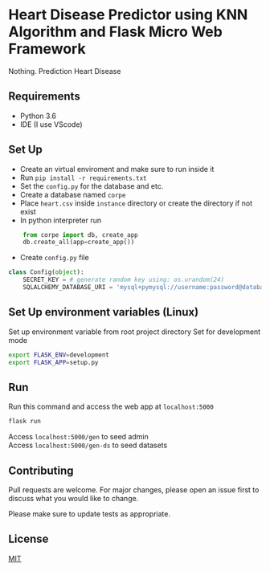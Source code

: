 # Heart Disease Predictor using KNN Algorithm and Flask Micro Web Framework

Nothing.
Prediction Heart Disease

## Requirements

- Python 3.6
- IDE (I use VScode)

## Set Up

- Create an virtual enviroment and make sure to run inside it
- Run `pip install -r requirements.txt`
- Set the `config.py` for the database and etc.
- Create a database named `corpe`
- Place `heart.csv` inside `instance` directory or create the directory if not exist
- In python interpreter run

```python
    from corpe import db, create_app
    db.create_all(app=create_app())
```

- Create `config.py` file

```python
class Config(object):
    SECRET_KEY = # generate random key using: os.urandom(24)
    SQLALCHEMY_DATABASE_URI = 'mysql+pymysql://username:password@database' # connect to database system

```

## Set Up environment variables (Linux)

Set up environment variable from root project directory
Set for development mode

```bash
export FLASK_ENV=development
export FLASK_APP=setup.py
```

## Run

Run this command and access the web app at `localhost:5000`

```bash
flask run
```

Access `localhost:5000/gen` to seed admin\
Access `localhost:5000/gen-ds` to seed datasets

## Contributing

Pull requests are welcome. For major changes, please open an issue first to discuss what you would like to change.

Please make sure to update tests as appropriate.

## License

[MIT](https://choosealicense.com/licenses/mit/)
